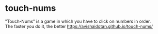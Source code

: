 # touch-nums

"Touch-Nums" is a game in which you have to click on numbers in order. The faster you do it, the better
https://avishaidotan.github.io/touch-nums/
